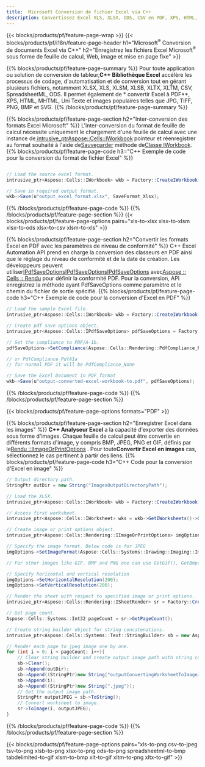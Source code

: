 ```yaml
---
title:  Microsoft Conversion de fichier Excel via C++
description: Convertissez Excel XLS, XLSX, ODS, CSV en PDF, XPS, HTML, JPEG et d'autres formats avec seulement quelques lignes de code C++.
---
```

{{< blocks/products/pf/feature-page-wrap >}}
{{< blocks/products/pf/i18n/feature-page-header h1="Microsoft<sup>&reg;</sup> Conversion de documents Excel via C++" h2="Enregistrez les fichiers Excel Microsoft<sup>&reg;</sup> sous forme de feuille de calcul, Web, image et mise en page fixe" >}}

{{% blocks/products/pf/feature-page-summary %}}
 Pour toute application ou solution de conversion de tableur,**C++ Bibliothèque Excel** accélère les processus de codage, d'automatisation et de conversion tout en gérant plusieurs fichiers, notamment XLSX, XLS, XLSM, XLSB, XLTX, XLTM, CSV, SpreadsheetML, ODS. Il permet également de * convertir Excel à PDF**, XPS, HTML, MHTML, Uni Texte et images populaires telles que JPG, TIFF, PNG, BMP et SVG.
{{% /blocks/products/pf/feature-page-summary %}}

{{% blocks/products/pf/feature-page-section h2="Inter-conversion des formats Excel Microsoft" %}}
 L'inter-conversion du format de feuille de calcul nécessite uniquement le chargement d'une feuille de calcul avec une instance de[ intrusive_ptr<Aspose::Cells::IWorkbook>](https://reference.aspose.com/cells/cpp/class/aspose.cells.i_workbook) pointeur et réenregistrer au format souhaité à l'aide de[Sauvegarder](https://reference.aspose.com/cells/cpp/class/aspose.cells.i_workbook#a9460f52a2dec8f4bf623a4905167d997) méthode de[Classe IWorkbook](https://reference.aspose.com/cells/cpp/class/aspose.cells.i_workbook).
{{% blocks/products/pf/feature-page-code h3="C++ Exemple de code pour la conversion du format de fichier Excel" %}}

```cs

// Load the source excel format.
intrusive_ptr<Aspose::Cells::IWorkbook> wkb = Factory::CreateIWorkbook(u"src_excel_file.xls");

// Save in required output format.
wkb->Save(u"output_excel_format.xlsx", SaveFormat_Xlsx);

```
{{% /blocks/products/pf/feature-page-code %}}
{{% /blocks/products/pf/feature-page-section %}}
{{< blocks/products/pf/feature-page-options pairs="xls-to-xlsx xlsx-to-xlsm xlsx-to-ods xlsx-to-csv xlsm-to-xls" >}}


{{% blocks/products/pf/feature-page-section h2="Convertir les formats Excel en PDF avec les paramètres de niveau de conformité" %}}
 C++ Excel Automation API prend en charge la conversion des classeurs en PDF ainsi que le réglage du niveau de conformité et de la date de création. Les développeurs peuvent utiliser[IPdfSaveOptionsIPdfSaveOptionsIPdfSaveOptions](https://reference.aspose.com/cells/cpp/class/aspose.cells.i_pdf_save_options) avec[Aspose :: Cells :: Rendu](https://reference.aspose.com/cells/cpp/namespace/aspose.cells.rendering) pour définir la conformité PDF. Pour la conversion, API enregistrez la méthode ayant PdfSaveOptions comme paramètre et le chemin du fichier de sortie spécifié.
{{% blocks/products/pf/feature-page-code h3="C++ Exemple de code pour la conversion d\'Excel en PDF" %}}

```cs
// Load the sample Excel file.
intrusive_ptr<Aspose::Cells::IWorkbook> wkb = Factory::CreateIWorkbook(u"sample-convert-excel-to.pdf");

// Create pdf save options object.
intrusive_ptr<Aspose::Cells::IPdfSaveOptions> pdfSaveOptions = Factory::CreateIPdfSaveOptions();

// Set the compliance to PDF/A-1b.
pdfSaveOptions->SetCompliance(Aspose::Cells::Rendering::PdfCompliance_PdfA1b);

// or PdfCompliance_PdfA1a 
// for normal PDF it will be PdfCompliance_None

// Save the Excel Document in PDF format
wkb->Save(u"output-converted-excel-workbook-to.pdf", pdfSaveOptions);


```
{{% /blocks/products/pf/feature-page-code %}}
{{% /blocks/products/pf/feature-page-section %}}

{{< blocks/products/pf/feature-page-options formats="PDF" >}}

{{% blocks/products/pf/feature-page-section h2="Enregistrer Excel dans les images" %}}
**C++ Analyseur Excel** a la capacité d'exporter des données sous forme d'images. Chaque feuille de calcul peut être convertie en différents formats d'image, y compris BMP, JPEG, PNG et GIF, définis par le[Rendu ::IImageOrPrintOptions](https://reference.aspose.com/cells/cpp/class/aspose.cells.rendering.i_image_or_print_options) . Pour toute**Convertir Excel en images** cas, sélectionnez le cas pertinent à partir des liens.
{{% blocks/products/pf/feature-page-code h3="C++ Code pour la conversion d\'Excel en image" %}}

```cs
// Output directory path.
StringPtr outDir = new String("ImagesOutputDirectoryPath");

// Load the XLSX.
intrusive_ptr<Aspose::Cells::IWorkbook> wkb = Factory::CreateIWorkbook(u"source-excel-file.xlsx");

// Access first worksheet.
intrusive_ptr<Aspose::Cells::IWorksheet> wks = wkb->GetIWorksheets()->GetObjectByIndex(0);

// Create image or print options object.
intrusive_ptr<Aspose::Cells::Rendering::IImageOrPrintOptions> imgOptions = Factory::CreateIImageOrPrintOptions();

// Specify the image format. Below code is for JPEG
imgOptions->SetImageFormat(Aspose::Cells::Systems::Drawing::Imaging::ImageFormat::GetJpeg());

// For other images like GIF, BMP and PNG one can use GetGif(), GetBmp() and GetPng() respectively 

// Specify horizontal and vertical resolution
imgOptions->SetHorizontalResolution(200);
imgOptions->SetVerticalResolution(200);

// Render the sheet with respect to specified image or print options.
intrusive_ptr<Aspose::Cells::Rendering::ISheetRender> sr = Factory::CreateISheetRender(wks, imgOptions);

// Get page count.
Aspose::Cells::Systems::Int32 pageCount = sr->GetPageCount();

// Create string builder object for string concatenations.
intrusive_ptr<Aspose::Cells::Systems::Text::StringBuilder> sb = new Aspose::Cells::Systems::Text::StringBuilder();

// Render each page to jpeg image one by one.
for (int i = 0; i < pageCount; i++){
	// Clear string builder and create output image path with string concatenations.
	sb->Clear();
	sb->Append(outDir);
	sb->Append((StringPtr)new String("outputConvertingWorksheetToImageJPEG_"));
	sb->Append(i);
	sb->Append((StringPtr)new String(".jpeg"));
	// Get the output image path.
	StringPtr outputJPEG = sb->ToString();
	// Convert worksheet to image.
	sr->ToImage(i, outputJPEG);
}
```
{{% /blocks/products/pf/feature-page-code %}}
{{% /blocks/products/pf/feature-page-section %}}

{{< blocks/products/pf/feature-page-options pairs="xls-to-png csv-to-jpeg tsv-to-png xlsb-to-png xlsx-to-png ods-to-png spreadsheetml-to-bmp tabdelimited-to-gif xlsm-to-bmp xlt-to-gif xltm-to-png xltx-to-gif" >}}
